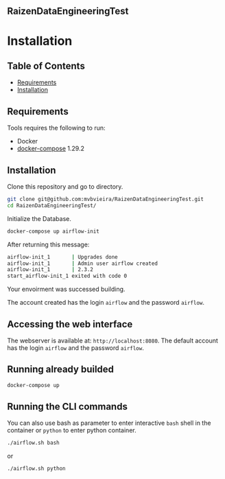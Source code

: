 ## RaizenDataEngineeringTest

# Installation 

Table of Contents
-----------------
  * [Requirements](#requirements)
  * [Installation](#installation)


Requirements
------------

Tools requires the following to run:

  * Docker
  * [docker-compose](docker-compose) 1.29.2

Installation
------------

Clone this repository and go to directory.

```bash
git clone git@github.com:mvbvieira/RaizenDataEngineeringTest.git
cd RaizenDataEngineeringTest/
```

Initialize the Database.

```bash
docker-compose up airflow-init
```

After returning this message: 

```bash
airflow-init_1       | Upgrades done
airflow-init_1       | Admin user airflow created
airflow-init_1       | 2.3.2
start_airflow-init_1 exited with code 0
```

Your envoirment was successed building.

The account created has the login `airflow` and the password `airflow`.

## Accessing the web interface

The webserver is available at: `http://localhost:8080`. The default account has the login `airflow` and the password `airflow`.

## Running already builded

```bash
docker-compose up
```
## Running the CLI commands

You can also use bash as parameter to enter interactive `bash` shell in the container or `python` to enter python container.

```bash
./airflow.sh bash
```

or 

```bash
./airflow.sh python
```

